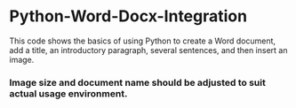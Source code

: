 # Python-Word-Docx-Integration
This code shows the basics of using Python to create a Word document, add a title, an introductory paragraph, several sentences, and then insert an image. 


### Image size and document name should be adjusted to suit actual usage environment.
